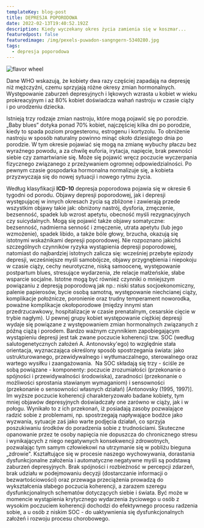 ```yaml
---
templateKey: blog-post
title: DEPRESJA POPORODOWA
date: 2022-02-13T19:40:52.192Z
description: Kiedy wyczekany okres życia zamienia się w koszmar...
featuredpost: false
featuredimage: /img/pexels-puwadon-sangngern-5340280.jpg
tags:
  - depresja poporodowa
---
```

![flavor wheel](/img/pexels-puwadon-sangngern-5340280.jpg "DEPRESJA POPORODOWA")

Dane WHO wskazują, że kobiety dwa razy częściej zapadają na depresję niż mężczyźni, czemu sprzyjają różne okresy zmian hormonalnych. Występowanie zaburzeń depresyjnych i lękowych wzrasta u kobiet w wieku prokreacyjnym i aż 80% kobiet doświadcza wahań nastroju w czasie ciąży i po urodzeniu dziecka.  

Istnieją trzy rodzaje zmian nastroju, które mogą pojawić się po porodzie. „Baby blues” dotyka ponad 70% kobiet, najczęściej kilka dni po porodzie, kiedy to spada poziom progesteronu, estrogenu i kortyzolu. To obniżenie nastroju w sposób naturalny powinno minąć około dziesiątego dnia po porodzie. W tym okresie pojawiać się mogą na zmianę wybuchy płaczu bez wyraźnego powodu, a za chwilę euforia, irytacja, napięcie, brak pewności siebie czy zamartwianie się. Może się pojawić wręcz poczucie wyczerpania fizycznego związanego z przeżywaniem ogromnej odpowiedzialności. Po pewnym czasie gospodarka hormonalna normalizuje się, a kobieta przyzwyczaja się do nowej sytuacji i nowego rytmu życia. 

Według klasyfikacji **ICD-10** depresja poporodowa pojawia się w okresie 6 tygodni od porodu. Objawy  depresji poporodowej, jak i depresji występującej w innych okresach życia są zbliżone i zawierają przede wszystkim objawy takie jak: obniżony nastrój, dysforia, zmęczenie, bezsenność, spadek lub wzrost apetytu, obecność myśli rezygnacyjnych czy suicydalnych. Mogą się pojawić także objawy somatyczne: bezsenność, nadmierna senność i zmęczenie, utrata apetytu (lub jego wzmożenie), spadek libido, a także bóle głowy, brzucha, okazują się istotnymi wskaźnikami depresji poporodowej. Nie rozpoznano jakichś szczególnych czynników ryzyka wystąpienia depresji poporodowej, natomiast do najbardziej istotnych zalicza się: wcześniej przebyte epizody depresji, wcześniejsze myśli samobójcze, objawy przygnębienia i niepokoju w czasie ciąży, cechy neurotyczne, niską samoocenę, występowanie postpartum blues, stresujące wydarzenia, złe relacje małżeńskie, słabe wsparcie socjalne. Istotne mogą być również czynniki o mniejszym powiązaniu z depresją poporodową jak np.: niski status socjoekonomiczny, palenie papierosów, bycie osobą samotną, występowanie niechcianej ciąży, komplikacje położnicze, poronienie oraz trudny temperament noworodka, poważne komplikacje okołoporodowe (między innymi stan przedrzucawkowy, hospitalizacje w czasie prenatalnym, cesarskie cięcie w trybie nagłym). U pewnej grupy kobiet występowanie ciężkiej depresji wydaje się powiązane z występowaniem zmian hormonalnych związanych z późną ciążą i porodem. Bardzo ważnym czynnikiem zapobiegającym wystąpieniu depresji jest tak zwane poczucie koherencji tzw. SOC (według salutogenetycznych założeń A. Antonovsky'ego) to względnie stała orientacja, wyznaczająca określony sposób spostrzegania świata: jako ustrukturowanego, przewidywalnego i wytłumaczalnego, sterowalnego oraz wartego wysiłku i zaangażowania.  Na SOC składają się trzy - ściśle ze sobą powiązane - komponenty: poczucie zrozumiałości (przekonanie o spójności i przewidywalności środowiska), zaradności (przekonanie o możliwości sprostania stawianym wymaganiom) i sensowności (przekonanie o sensowności własnych działań) \[Antonovsky (1995, 1997)]. Im wyższe poczucie koherencji charakteryzowało badane kobiety, tym mniej objawów depresyjnych doświadczały one zarówno w ciąży, jak i w połogu. Wynikało to z ich przekonań, iż posiadają zasoby pozwalające radzić sobie z problemami, np. spostrzegają napływające bodźce jako wyzwania, sytuacje zaś jako warte podjęcia działań, co sprzyja poszukiwaniu środków do poradzenia sobie z trudnościami. Skuteczne opanowanie przez te osoby napięcia nie dopuszcza do chronicznego stresu i wynikających z niego negatywnych konsekwencji zdrowotnych, pozwalając tym samym człowiekowi na utrzymanie się w pobliżu bieguna „zdrowie". Kształtujące się w procesie naszego wychowywania, dorastania  dysfunkcjonalne założenia i automatyczne negatywne myśli są podstawą  zaburzeń depresyjnych. Brak spójności i rozbieżność w percepcji zdarzeń, brak udziału w podejmowaniu decyzji (dostarczanie informacji o bezwartościowości) oraz przewaga przeciążenia prowadzą do wykształcenia słabego poczucia koherencji, a zarazem szeregu dysfunkcjonalnych schematów dotyczących siebie i świata. Być może w momencie wystąpienia krytycznego wydarzenia życiowego u osób z wysokim poczuciem koherencji dochodzi do efektywnego procesu radzenia sobie, a u osób z niskim SOC - do uaktywnienia się dysfunkcjonalnych założeń i rozwoju procesu chorobowego.